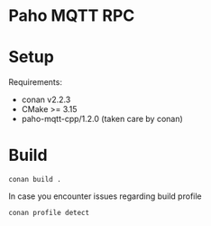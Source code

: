 # Paho MQTT RPC

# Setup

Requirements:
- conan v2.2.3
- CMake >= 3.15
- paho-mqtt-cpp/1.2.0 (taken care by conan)

# Build

```shell
conan build .
```
In case you encounter issues regarding build profile

```
conan profile detect
```